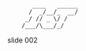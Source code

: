            ____   ______
          /  _/__/_  __/
         _/ // _ \/ /
        /___/\___/_/

















































































slide 002
